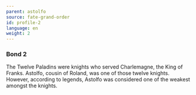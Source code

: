 ```yaml
---
parent: astolfo
source: fate-grand-order
id: profile-2
language: en
weight: 2
---
```


### Bond 2

The Twelve Paladins were knights who served Charlemagne, the King of Franks.
Astolfo, cousin of Roland, was one of those twelve knights.
However, according to legends, Astolfo was considered one of the weakest amongst the knights.
